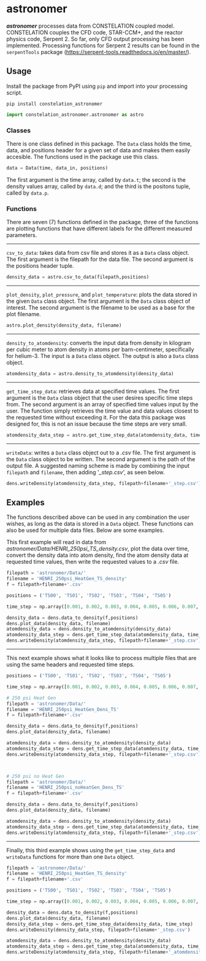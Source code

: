 # astronomer

***astronomer*** processes data from CONSTELATION coupled model. CONSTELATION couples the CFD code, STAR-CCM+, and the reactor physics code, Serpent 2. So far, only CFD output processing has been implemented. Processing functions for Serpent 2 results can be found in the `serpentTools` package (https://serpent-tools.readthedocs.io/en/master/).

## Usage

Install the package from PyPI using `pip` and import into your processing script.

```
pip install constelation_astronomer
```

```python
import constelation_astronomer.astronomer as astro
```

### Classes

There is one class defined in this package. The `Data` class holds the time, data, and positions header for a given set of data and makes them easily accesible. The functions used in the package use this class.
```python
data = Data(time, data_in, positions)
```
The first argument is the time array, called by `data.t`; the second is the density values array, called by `data.d`; and the third is the positons tuple, called by `data.p`.

### Functions

There are seven (7) functions defined in the package, three of the functions are plotting functions that have different labels for the different measured parameters.

---

`csv_to_data`: takes data from csv file and stores it as a `Data` class object. The first argument is the filepath for the data file. The second argument is the positions header tuple.
```python
density_data = astro.csv_to_data(filepath,positions)
```

---
`plot_density`, `plot_pressure`, and `plot_temperature`: plots the data stored in the given `Data` class object. The first argument is the `Data` class object of interest. The second argument is the filename to be used as a base for the plot filename.
```python
astro.plot_density(density_data, filename)
```

---
`density_to_atomdensity`: converts the input data from density in kilogram per cubic meter to atom density in atoms per barn-centimeter, specifically for helium-3. The input is a `Data` class object. The output is also a `Data` class object.
```python
atomdensity_data = astro.density_to_atomdensity(density_data)
```

---
`get_time_step_data`: retrieves data at specified time values. The first argument is the `Data` class object that the user desires specific time steps from. The second argument is an array of specified time values input by the user. The function simply retrieves the time value and data values closest to the requested time without exceeding it. For the data this package was designed for, this is not an issue because the time steps are very small.
```python
atomdensity_data_step = astro.get_time_step_data(atomdensity_data, time_step)
```

---
`writeData`: writes a `Data` class object out to a *.csv* file. The first argument is the `Data` class object to be written. The second argument is the path of the output file. A suggested naming scheme is made by combining the input `filepath` and `filename`, then adding '*_step.csv*', as seen below.
```python
dens.writeDensity(atomdensity_data_step, filepath+filename+'_step.csv')
```


## Examples

The functions described above can be used in any combination the user wishes, as long as the data is stored in a `Data` object. These functions can also be used for multiple data files. Below are some examples.


This first example will read in data from *astronomer/Data/HENRI_250psi_TS_density.csv*, plot the data over time, convert the density data into atom density, find the atom density data at requested time values, then write the requested values to a *.csv* file.
```python
filepath = 'astronomer/Data/'
filename = 'HENRI_250psi_HeatGen_TS_density'
f = filepath+filename+'.csv'

positions = ('TS00', 'TS01', 'TS02', 'TS03', 'TS04', 'TS05')

time_step = np.array([0.001, 0.002, 0.003, 0.004, 0.005, 0.006, 0.007, 0.008, 0.009])

density_data = dens.data_to_density(f,positions)
dens.plot_data(density_data, filename)
atomdensity_data = dens.density_to_atomdensity(density_data)
atomdensity_data_step = dens.get_time_step_data(atomdensity_data, time_step)
dens.writeDensity(atomdensity_data_step, filepath+filename+'_step.csv')
```

---
This next example shows what it looks like to process multiple files that are using the same headers and requested time steps.
```python
positions = ('TS00', 'TS01', 'TS02', 'TS03', 'TS04', 'TS05')

time_step = np.array([0.001, 0.002, 0.003, 0.004, 0.005, 0.006, 0.007, 0.008, 0.009])

# 250 psi Heat Gen
filepath = 'astronomer/Data/'
filename = 'HENRI_250psi_HeatGen_Dens_TS'
f = filepath+filename+'.csv'

density_data = dens.data_to_density(f,positions)
dens.plot_data(density_data, filename)

atomdensity_data = dens.density_to_atomdensity(density_data)
atomdensity_data_step = dens.get_time_step_data(atomdensity_data, time_step)
dens.writeDensity(atomdensity_data_step, filepath+filename+'_step.csv')



# 250 psi no Heat Gen
filepath = 'astronomer/Data/'
filename = 'HENRI_250psi_noHeatGen_Dens_TS'
f = filepath+filename+'.csv'

density_data = dens.data_to_density(f,positions)
dens.plot_data(density_data, filename)

atomdensity_data = dens.density_to_atomdensity(density_data)
atomdensity_data_step = dens.get_time_step_data(atomdensity_data, time_step)
dens.writeDensity(atomdensity_data_step, filepath+filename+'_step.csv')
```

---
Finally, this third example shows using the `get_time_step_data` and `writeData` functions for more than one `Data` object.
```python
filepath = 'astronomer/Data/'
filename = 'HENRI_250psi_HeatGen_TS_density'
f = filepath+filename+'.csv'

positions = ('TS00', 'TS01', 'TS02', 'TS03', 'TS04', 'TS05')

time_step = np.array([0.001, 0.002, 0.003, 0.004, 0.005, 0.006, 0.007, 0.008, 0.009])

density_data = dens.data_to_density(f,positions)
dens.plot_data(density_data, filename)
density_data_step = dens.get_time_step_data(density_data, time_step)
dens.writeDensity(density_data_step, filepath+filename+'_step.csv')

atomdensity_data = dens.density_to_atomdensity(density_data)
atomdensity_data_step = dens.get_time_step_data(atomdensity_data, time_step)
dens.writeDensity(atomdensity_data_step, filepath+filename+'_atomdensity_step.csv')
```
